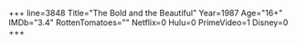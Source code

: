 +++
line=3848
Title="The Bold and the Beautiful"
Year=1987
Age="16+"
IMDb="3.4"
RottenTomatoes=""
Netflix=0
Hulu=0
PrimeVideo=1
Disney=0
+++

